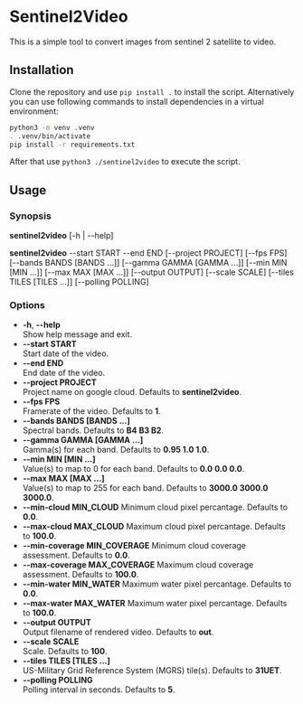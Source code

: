 # Sentinel2Video

This is a simple tool to convert images from sentinel 2 satellite to video.

## Installation

Clone the repository and use `pip install .` to install the script.
Alternatively you can use following commands to install 
dependencies in a virtual environment:

```bash
python3 -m venv .venv
. .venv/bin/activate
pip install -r requirements.txt
```

After that use `python3 ./sentinel2video` to execute the script.

## Usage

### Synopsis

**sentinel2video** [-h | --help]

**sentinel2video** --start START
                   --end END
                   [--project PROJECT]
                   [--fps FPS]
                   [--bands BANDS [BANDS ...]]
                   [--gamma GAMMA [GAMMA ...]]
                   [--min MIN [MIN ...]]
                   [--max MAX [MAX ...]]
                   [--output OUTPUT]
                   [--scale SCALE]
                   [--tiles TILES [TILES ...]]
                   [--polling POLLING]

### Options

* **-h**, **--help**  
  Show help message and exit.
* **--start START**  
  Start date of the video.
* **--end END**  
  End date of the video.
* **--project PROJECT**  
  Project name on google cloud. Defaults to **sentinel2video**.
* **--fps FPS**  
  Framerate of the video. Defaults to **1**.
* **--bands BANDS [BANDS ...]**  
  Spectral bands. Defaults to **B4 B3 B2**.
* **--gamma GAMMA [GAMMA ...]**  
  Gamma(s) for each band. Defaults to **0.95 1.0 1.0**.
* **--min MIN [MIN ...]**  
  Value(s) to map to 0 for each band. Defaults to **0.0 0.0 0.0**.
* **--max MAX [MAX ...]**  
  Value(s) to map to 255 for each band. Defaults to **3000.0 3000.0 3000.0**.
* **--min-cloud MIN_CLOUD**
  Minimum cloud pixel percantage. Defaults to **0.0**.
* **--max-cloud MAX_CLOUD**
  Maximum cloud pixel percantage. Defaults to **100.0**.
* **--min-coverage MIN_COVERAGE**
  Minimum cloud coverage assessment. Defaults to **0.0**.
* **--max-coverage MAX_COVERAGE**
  Maximum cloud coverage assessment. Defaults to **100.0**.
* **--min-water MIN_WATER**
  Maximum water pixel percantage. Defaults to **0.0**.
* **--max-water MAX_WATER**
  Maximum water pixel percantage. Defaults to **100.0**.
* **--output OUTPUT**  
  Output filename of rendered video. Defaults to **out**.
* **--scale SCALE**  
  Scale. Defaults to **100**.
* **--tiles TILES [TILES ...]**  
  US-Military Grid Reference System (MGRS) tile(s). Defaults to **31UET**.
* **--polling POLLING**  
  Polling interval in seconds. Defaults to **5**.
